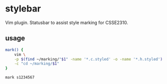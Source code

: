 # stylebar
Vim plugin. Statusbar to assist style marking for CSSE2310.

## usage
```bash
mark() { 
    vim \
	-p $(find ~/marking/"$1" -name '*.c.styled' -o -name '*.h.styled') \
	-c "cd ~/marking/$1" 
}

mark s1234567
```
